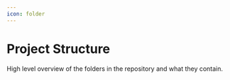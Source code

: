 ```yaml
---
icon: folder
---
```


# Project Structure

High level overview of the folders in the repository and what they contain.
